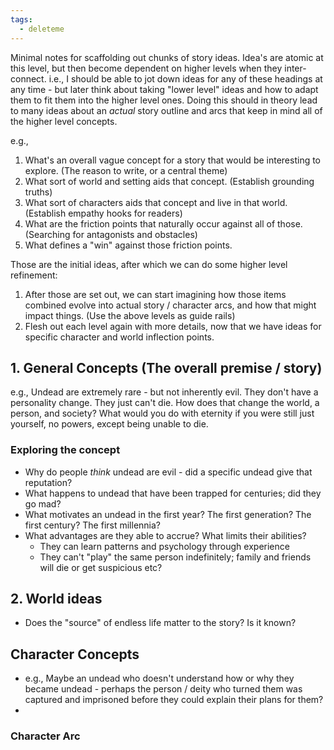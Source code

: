 ```yaml
---
tags:
  - deleteme
---
```

Minimal notes for scaffolding out chunks of story ideas. Idea's are atomic at this level, but then become dependent on higher levels when they inter-connect. i.e., I should be able to jot down ideas for any of these headings at any time - but later think about taking "lower level" ideas and how to adapt them to fit them into the higher level ones. Doing this should in theory lead to many ideas about an *actual* story outline and arcs that keep in mind all of the higher level concepts.

e.g., 
1. What's an overall vague concept for a story that would be interesting to explore. (The reason to write, or a central theme)
2. What sort of world and setting aids that concept. (Establish grounding truths)
3. What sort of characters aids that concept and live in that world. (Establish empathy hooks for readers)
4. What are the friction points that naturally occur against all of those. (Searching for antagonists and obstacles)
5. What defines a "win" against those friction points.

Those are the initial ideas, after which we can do some higher level refinement:

1. After those are set out, we can start imagining how those items combined evolve into actual story / character arcs, and how that might impact things. (Use the above levels as guide rails)
2. Flesh out each level again with more details, now that we have ideas for specific character and world inflection points.

## 1. General Concepts (The overall premise / story)

e.g., Undead are extremely rare - but not inherently evil. They don't have a personality change. They just can't die. How does that change the world, a person, and society? What would you do with eternity if you were still just yourself, no powers, except being unable to die.

### Exploring the concept

- Why do people *think* undead are evil - did a specific undead give that reputation?
- What happens to undead that have been trapped for centuries; did they go mad?
- What motivates an undead in the first year? The first generation? The first century? The first millennia?
- What advantages are they able to accrue? What limits their abilities?
	- They can learn patterns and psychology through experience
	- They can't "play" the same person indefinitely; family and friends will die or get suspicious etc?

## 2. World ideas

- Does the "source" of endless life matter to the story? Is it known?

## Character Concepts

- e.g., Maybe an undead who doesn't understand how or why they became undead - perhaps the person / deity who turned them was captured and imprisoned before they could explain their plans for them?
- 

### Character Arc
